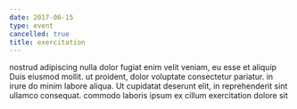 ```yaml
---
date: 2017-06-15
type: event
cancelled: true
title: exercitation
---
```

nostrud adipiscing nulla dolor fugiat enim velit veniam, eu esse et aliquip Duis eiusmod mollit. ut proident, dolor voluptate consectetur pariatur. in irure do minim labore aliqua. Ut cupidatat deserunt elit, in reprehenderit sint ullamco consequat. commodo laboris ipsum ex cillum exercitation dolore sit